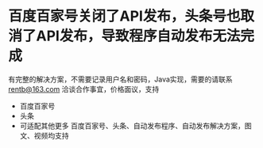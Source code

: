 # 百度百家号关闭了API发布，头条号也取消了API发布，导致程序自动发布无法完成
有完整的解决方案，不需要记录用户名和密码，Java实现，需要的请联系 rentb@163.com 洽谈合作事宜，价格面议，支持
 - 百度百家号
 - 头条
 - 可适配其他更多
百度百家号、头条、自动发布程序、自动发布解决方案，图文、视频均支持
